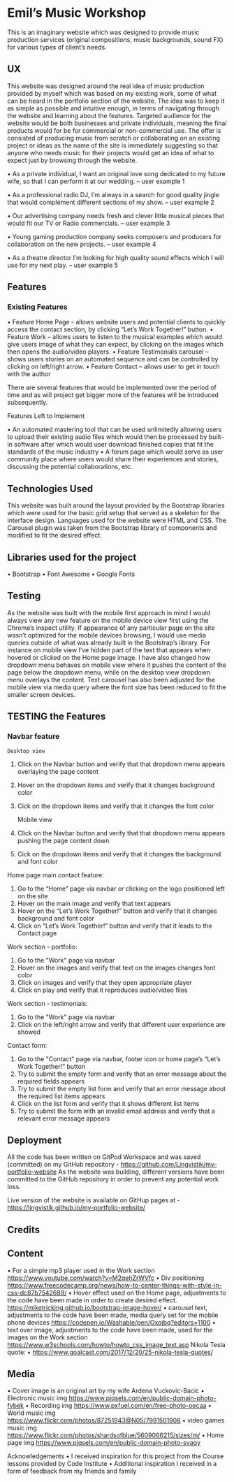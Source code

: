 # Emil’s Music Workshop

This is an imaginary website which was designed to provide music production services (original compositions, music backgrounds, sound FX) for various types of client’s needs. 

## UX

This website was designed around the real idea of music production provided by myself which was based on my existing work, some of what can be heard in the portfolio section of the website.
The idea was to keep it as simple as possible and intuitive enough, in terms of navigating through the website and learning about the features.
Targeted audience for the website would be both businesses and private individuals, meaning the final products would for be for commercial or non-commercial use.
The offer is consisted of producing music from scratch or collaborating on an existing project or ideas as the name of the site is immediately suggesting so that anyone who needs music for their projects would get an idea of what to expect just by browsing through the website.

•	As a private individual, I want an original love song dedicated to my future wife, so that I can perform it at our wedding. – user example 1

•	As a professional radio DJ, I’m always in a search for good quality jingle that would complement different sections of my show. – user example 2

•	Our advertising company needs fresh and clever little musical pieces that would fit our TV or Radio commercials. – user example 3

•	Young gaming production company seeks composers and producers for collaboration on the new projects. – user example 4

•	As a theatre director I’m looking for high quality sound effects which I will use for my next play. – user example 5

## Features

### Existing Features

•	Feature Home Page - allows website users and potential clients to quickly access the contact section, by clicking “Let’s Work Together!” button.
•	Feature Work – allows users to listen to the musical examples which would give users image of what they can expect, by clicking on the images which then opens the audio/video players.
•	Feature Testimonials carousel – shows users stories on an automated sequence and can be controlled by clicking on left/right arrow.
•	Feature Contact – allows user to get in touch with the author

There are several features that would be implemented over the period of time and as will project get bigger more of the features will be introduced subsequently. 

Features Left to Implement

•	An automated mastering tool that can be used unlimitedly allowing users to upload their existing audio files which would then be processed by built-in software after which would user download finished copies that fit the standards of the music industry
•	A forum page which would serve as user community place where users would share their experiences and stories, discussing the potential collaborations, etc.


## Technologies Used

This website was built around the layout provided by the Bootstrap libraries which were used for the basic grid setup that served as a skeleton for the interface design.
Languages used for the website were HTML and CSS.
The Carousel plugin was taken from the Bootstrap library of components and modified to fit the desired effect. 

## Libraries used for the project
•	Bootstrap
•	Font Awesome
•	Google Fonts

## Testing

As the website was built with the mobile first approach in mind I would always view any new feature on the mobile device view first using the Chrome’s inspect utility. 
If appearance of any particular page on the site wasn’t optimized for the mobile devices browsing, I would use media queries outside of what was already built in the Bootstrap’s library.
For instance on mobile view I’ve hidden part of the text that appears when hovered or clicked on the Home page image. I have also changed how dropdown menu behaves on mobile view where it pushes the content of the page below the dropdown menu, while on the desktop view dropdown menu overlays the content.
Text carousel has also been adjusted for the mobile view via media query where the font size has been reduced to fit the smaller screen devices.

## TESTING the Features

### Navbar feature
    Desktop view
1.	Click on the Navbar button and verify that that dropdown menu appears overlaying the page content
2.	Hover on the dropdown items and verify that it changes background color
3.	Cick on the dropdown items and verify that it changes the font color

    Mobile view
1.	Click on the Navbar button and verify that that dropdown menu appears pushing the page content down
2.	Cick on the dropdown items and verify that it changes the background and font color

Home page main contact feature:
1.	Go to the “Home” page via navbar or clicking on the logo positioned left on the site
2.	Hover on the main image and verify that text appears 
3.	Hover on the “Let’s Work Together!” button and verify that it changes background and font color
4.	Click on “Let’s Work Together!” button and verify that it leads to the Contact page

Work section - portfolio:
1.	Go to the "Work" page via navbar
2.	Hover on the images and verify that text on the images changes font color
3.	Click on images and verify that they open appropriate player
4.	Click on play and verify that it reproduces audio/video files

Work section - testimonials:
1.	Go to the "Work" page via navbar
2.	Click on the left/right arrow and verify that different user experience are showed

Contact form:
1.	Go to the "Contact" page via navbar, footer icon or home page’s “Let’s Work Together!” button
2.	Try to submit the empty form and verify that an error message about the required fields appears
3.	Try to submit the empty list form and verify that an error message about the required list items appears
4.	Click on the list form and verify that it shows different list items
5.	Try to submit the form with an invalid email address and verify that a relevant error message appears


## Deployment

All the code has been written on GitPod Workspace and was saved (committed) on my GitHub repository - https://github.com/Lingvistik/my-portfolio-website
As the website was building, different versions have been committed to the GitHub repository in order to prevent any potential work loss.

Live version of the website is available on GitHup pages at - https://lingvistik.github.io/my-portfolio-website/


## Credits

## Content
•	For a simple mp3 player used in the Work section
https://www.youtube.com/watch?v=M2qehZrWVfc
•	Div positioning
https://www.freecodecamp.org/news/how-to-center-things-with-style-in-css-dc87b7542689/
•	Hover effect used on the Home page, adjustments to the code have been made in order to create desired effect.
https://miketricking.github.io/bootstrap-image-hover/
•	carousel text, adjustments to the code have been made, media query set for the mobile phone devices
https://codepen.io/Washable/pen/Oxqjbq?editors=1100
•	text over image, adjustments to the code have been made, used for the images on the Work section
https://www.w3schools.com/howto/howto_css_image_text.asp
Nikola Tesla quote:
•   https://www.goalcast.com/2017/12/20/25-nikola-tesla-quotes/

## Media
•	Cover image is an original art by my wife Ardena Vuckovic-Bacic
•	Electronic music img
https://www.piqsels.com/en/public-domain-photo-fvbek
•	Recording img
https://www.pxfuel.com/en/free-photo-oecaa
•	World music img
https://www.flickr.com/photos/87251943@N05/7991501908
•	video games music img
https://www.flickr.com/photos/shardsofblue/5609066215/sizes/m/
•	Home page img
https://www.piqsels.com/en/public-domain-photo-svaqy

Acknowledgements
•	I received inspiration for this project from the Course lessons provided by Code Institute
•	Additional inspiration I received in a form of feedback from my friends and family
